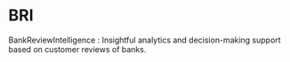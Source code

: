 # BRI
BankReviewIntelligence :  Insightful analytics and decision-making support based on customer reviews of banks.
